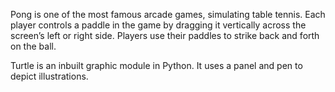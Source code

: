 Pong is one of the most famous arcade games, simulating table tennis. Each player controls a paddle in the game by dragging it vertically across the screen’s left or right side. Players use their paddles to strike back and forth on the ball.

Turtle is an inbuilt graphic module in Python. It uses a panel and pen to depict illustrations.
